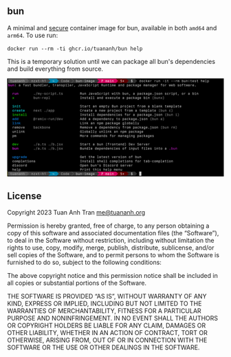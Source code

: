 bun
---

A minimal and [secure](https://github.com/tuananh/bun-container-image/security/advisories) container image for bun, available in both `amd64` and `arm64`. To use run:

```
docker run --rm -ti ghcr.io/tuananh/bun help
```

This is a temporary solution until we can package all bun's dependencies and build everything from source.

![](./bun.png)

## License

Copyright 2023 Tuan Anh Tran <me@tuananh.org>

Permission is hereby granted, free of charge, to any person obtaining a copy of this software and associated documentation files (the “Software”), to deal in the Software without restriction, including without limitation the rights to use, copy, modify, merge, publish, distribute, sublicense, and/or sell copies of the Software, and to permit persons to whom the Software is furnished to do so, subject to the following conditions:

The above copyright notice and this permission notice shall be included in all copies or substantial portions of the Software.

THE SOFTWARE IS PROVIDED “AS IS”, WITHOUT WARRANTY OF ANY KIND, EXPRESS OR IMPLIED, INCLUDING BUT NOT LIMITED TO THE WARRANTIES OF MERCHANTABILITY, FITNESS FOR A PARTICULAR PURPOSE AND NONINFRINGEMENT. IN NO EVENT SHALL THE AUTHORS OR COPYRIGHT HOLDERS BE LIABLE FOR ANY CLAIM, DAMAGES OR OTHER LIABILITY, WHETHER IN AN ACTION OF CONTRACT, TORT OR OTHERWISE, ARISING FROM, OUT OF OR IN CONNECTION WITH THE SOFTWARE OR THE USE OR OTHER DEALINGS IN THE SOFTWARE.
